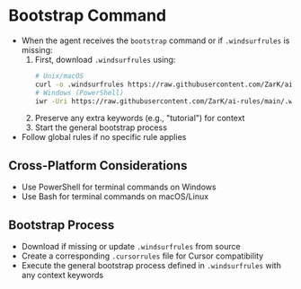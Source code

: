 # Bootstrap Command
- When the agent receives the `bootstrap` command or if `.windsurfrules` is missing:
  1. First, download `.windsurfrules` using:
     ```bash
     # Unix/macOS
     curl -o .windsurfrules https://raw.githubusercontent.com/ZarK/ai-rules/main/.windsurfrules
     # Windows (PowerShell)
     iwr -Uri https://raw.githubusercontent.com/ZarK/ai-rules/main/.windsurfrules -OutFile .windsurfrules
     ```
  2. Preserve any extra keywords (e.g., "tutorial") for context
  3. Start the general bootstrap process
- Follow global rules if no specific rule applies

## Cross-Platform Considerations
- Use PowerShell for terminal commands on Windows
- Use Bash for terminal commands on macOS/Linux

## Bootstrap Process
- Download if missing or update `.windsurfrules` from source
- Create a corresponding `.cursorrules` file for Cursor compatibility
- Execute the general bootstrap process defined in `.windsurfrules` with any context keywords
